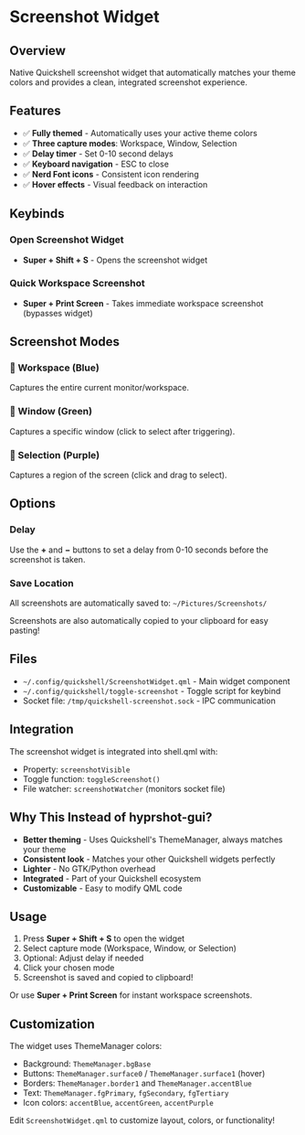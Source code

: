 # Screenshot Widget

## Overview
Native Quickshell screenshot widget that automatically matches your theme colors and provides a clean, integrated screenshot experience.

## Features
- ✅ **Fully themed** - Automatically uses your active theme colors
- ✅ **Three capture modes**: Workspace, Window, Selection
- ✅ **Delay timer** - Set 0-10 second delays
- ✅ **Keyboard navigation** - ESC to close
- ✅ **Nerd Font icons** - Consistent icon rendering
- ✅ **Hover effects** - Visual feedback on interaction

## Keybinds

### Open Screenshot Widget
- **Super + Shift + S** - Opens the screenshot widget

### Quick Workspace Screenshot
- **Super + Print Screen** - Takes immediate workspace screenshot (bypasses widget)

## Screenshot Modes

### 󰍹 Workspace (Blue)
Captures the entire current monitor/workspace.

### 󰖲 Window (Green)
Captures a specific window (click to select after triggering).

### 󰆟 Selection (Purple)
Captures a region of the screen (click and drag to select).

## Options

### Delay
Use the **+** and **−** buttons to set a delay from 0-10 seconds before the screenshot is taken.

### Save Location
All screenshots are automatically saved to: `~/Pictures/Screenshots/`

Screenshots are also automatically copied to your clipboard for easy pasting!

## Files

- `~/.config/quickshell/ScreenshotWidget.qml` - Main widget component
- `~/.config/quickshell/toggle-screenshot` - Toggle script for keybind
- Socket file: `/tmp/quickshell-screenshot.sock` - IPC communication

## Integration

The screenshot widget is integrated into shell.qml with:
- Property: `screenshotVisible`
- Toggle function: `toggleScreenshot()`
- File watcher: `screenshotWatcher` (monitors socket file)

## Why This Instead of hyprshot-gui?

- **Better theming** - Uses Quickshell's ThemeManager, always matches your theme
- **Consistent look** - Matches your other Quickshell widgets perfectly
- **Lighter** - No GTK/Python overhead
- **Integrated** - Part of your Quickshell ecosystem
- **Customizable** - Easy to modify QML code

## Usage

1. Press **Super + Shift + S** to open the widget
2. Select capture mode (Workspace, Window, or Selection)
3. Optional: Adjust delay if needed
4. Click your chosen mode
5. Screenshot is saved and copied to clipboard!

Or use **Super + Print Screen** for instant workspace screenshots.

## Customization

The widget uses ThemeManager colors:
- Background: `ThemeManager.bgBase`
- Buttons: `ThemeManager.surface0` / `ThemeManager.surface1` (hover)
- Borders: `ThemeManager.border1` and `ThemeManager.accentBlue`
- Text: `ThemeManager.fgPrimary`, `fgSecondary`, `fgTertiary`
- Icon colors: `accentBlue`, `accentGreen`, `accentPurple`

Edit `ScreenshotWidget.qml` to customize layout, colors, or functionality!
